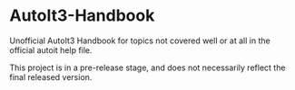 # AutoIt3-Handbook
Unofficial AutoIt3 Handbook for topics not covered well or at all in the official autoit help file.

This project is in a pre-release stage, and does not necessarily reflect the final released version.
